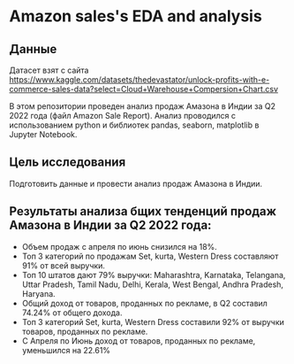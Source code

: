 # Amazon sales's EDA and analysis

## Данные
Датасет взят с сайта https://www.kaggle.com/datasets/thedevastator/unlock-profits-with-e-commerce-sales-data?select=Cloud+Warehouse+Compersion+Chart.csv

В этом репозитории проведен анализ продаж Амазона в Индии за Q2 2022 года (файл Amazon Sale Report).
Анализ проводился с использованием python и библиотек pandas, seaborn, matplotlib в Jupyter Notebook.

## Цель исследования
Подготовить данные и провести анализ продаж Амазона в Индии.

## Результаты анализа бщих тенденций продаж Амазона в Индии за Q2 2022 года:
- Объем продаж с апреля по июнь снизился на 18%.
- Топ 3 категорий по продажам Set, kurta, Western Dress составляют 91% от всей выручки.
- Топ 10 штатов дают 79% выручки: Maharashtra, Karnataka, Telangana, Uttar Pradesh, Tamil Nadu, Delhi, Kerala, West Bengal, Andhra Pradesh, Haryana.
- Общий доход от товаров, проданных по рекламе, в Q2 составил 74.24% от общего дохода. 
- Топ 3 категорий Set, kurta, Western Dress составили 92% от выручки товаров, проданных по рекламе.
- С Апреля по Июнь доход от товаров, проданных по рекламе, уменьшился на 22.61%


